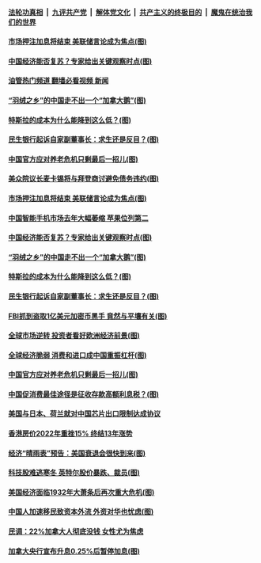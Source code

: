 ####  [法轮功真相](../../../../basic/blob/master/README.md?t=01310012) &nbsp;|&nbsp; [九评共产党](../../../../9ping.md/blob/master/README.md?t=01310012) &nbsp;|&nbsp; [解体党文化](../../../../jtdwh.md/blob/master/README.md?t=01310012)  &nbsp;|&nbsp; [共产主义的终极目的](../../../../gczydzjmd.md/blob/master/README.md?t=01310012) &nbsp;|&nbsp; [魔鬼在统治我们的世界](../../../../mgztzwmdsj.md/blob/master/README.md?t=01310012) 

#### [市场押注加息将结束 美联储言论成为焦点(图)](../pages/p5/1027758.md?t=01310012) 

#### [中国经济能否复苏？专家给出关键观察时点(图)](../pages/p5/1027754.md?t=01310012) 

#### [油管热门频道 翻墙必看视频 新闻](http://129.146.143.75:81/youtube.html?01310012)

#### [“羽绒之乡”的中国走不出一个“加拿大鹅”(图)](../pages/p5/1027705.md?t=01310012) 

#### [特斯拉的成本为什么能降到这么低？(图)](../pages/p5/1027707.md?t=01310012) 

#### [民生银行起诉自家副董事长：求生还是反目？(图)](../pages/p5/1027703.md?t=01310012) 

#### [中国官方应对养老危机只剩最后一招儿(图)](../pages/p5/1027643.md?t=01310012) 

#### [美众院议长麦卡锡将与拜登商讨避免债务违约(图)](../pages/p5/1027761.md?t=01310012) 

#### [市场押注加息将结束 美联储言论成为焦点(图)](../pages/p5/1027758.md?t=01310012) 

#### [中国智能手机市场去年大幅萎缩 苹果位列第二](../pages/p5/1027756.md?t=01310012) 

#### [中国经济能否复苏？专家给出关键观察时点(图)](../pages/p5/1027754.md?t=01310012) 

#### [“羽绒之乡”的中国走不出一个“加拿大鹅”(图)](../pages/p5/1027705.md?t=01310012) 

#### [特斯拉的成本为什么能降到这么低？(图)](../pages/p5/1027707.md?t=01310012) 

#### [民生银行起诉自家副董事长：求生还是反目？(图)](../pages/p5/1027703.md?t=01310012) 

#### [FBI抓到盗取1亿美元加密币黑手 竟然与平壤有关(图)](../pages/p5/1027697.md?t=01310012) 

#### [全球市场逆转 投资者看好欧洲经济前景(图)](../pages/p5/1027696.md?t=01310012) 

#### [全球经济脆弱 消费和进口成中国重振杠杆(图)](../pages/p5/1027694.md?t=01310012) 

#### [中国官方应对养老危机只剩最后一招儿(图)](../pages/p5/1027643.md?t=01310012) 

#### [中国促消费最佳途径是征收存款高额利息税？(图)](../pages/p5/1027644.md?t=01310012) 

#### [美国与日本、荷兰就对中国芯片出口限制达成协议](../pages/p5/1027633.md?t=01310012) 

#### [香港房价2022年重挫15% 终结13年涨势](../pages/p5/1027632.md?t=01310012) 

#### [经济“晴雨表”预告：美国衰退会很快到来(图)](../pages/p5/1027592.md?t=01310012) 

#### [科技股难逃寒冬 英特尔股价暴跌、裁员(图)](../pages/p5/1027590.md?t=01310012) 

#### [美国经济面临1932年大萧条后再次重大危机(图)](../pages/p5/1027581.md?t=01310012) 

#### [中国人加速移民致资本外流 外资对华也忧虑(图)](../pages/p5/1027555.md?t=01310012) 

#### [民调：22%加拿大人彻底没钱 女性尤为焦虑](../pages/p5/1027564.md?t=01310012) 

#### [加拿大央行宣布升息0.25%后暂停加息(图)](../pages/p5/1027563.md?t=01310012) 

<img src='http://gfw-breaker.win/goodnews/indexes/p5.md' width='0px' height='0px'/>
